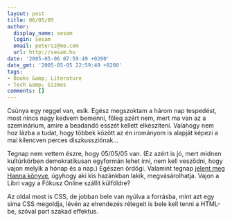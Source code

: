 ```yaml
---
layout: post
title: 06/05/05
author:
  display_name: sesam
  login: sesam
  email: petersz@me.com
  url: http://sesam.hu
date: '2005-05-06 07:59:49 +0200'
date_gmt: '2005-05-05 22:59:49 +0200'
tags:
- Books &amp; Literature
- Tech &amp; Gizmos
comments: []
---
```


Csúnya egy reggel van, esik. Egész megszoktam a három nap tespedést, most nincs nagy kedvem bemenni, főleg azért nem, mert ma van az a szeminárium, amire a beadandó esszét kellett elkészíteni. Valahogy nem hoz lázba a tudat, hogy többek között az én irományom is alapját képezi a mai kilencven perces diszkussziónak...

Tegnap nem vettem észre, hogy 05/05/05 van. (Ez azért is jó, mert midnen kultúrkörben demokratikusan egyformán lehet írni, nem kell vesződni, hogy vajon melyik a hónap és a nap.) Egészen ördögi. Valamint tegnap [jelent meg Hanna könyve](http://www.rpg.hu/iras/mutat.php?cid=4121), úgyhogy aki kis hazánkban lakik, megvásárolhatja. Vajon a Libri vagy a Fókusz Online szállít külföldre?

Az oldal most is CSS, de jobban bele van nyúlva a forrásba, mint azt egy sima CSS megoldja, lévén az elrendezés rétegeit is bele kell tenni a HTML-be, szóval part szakad effektus.
